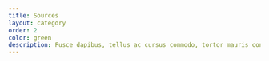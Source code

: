 ```yaml
---
title: Sources
layout: category
order: 2
color: green
description: Fusce dapibus, tellus ac cursus commodo, tortor mauris condimentum nibh, ut fermentum massa justo sit amet risus. Lorem ipsum dolor sit amet, consectetur adipiscing elit.
---
```

